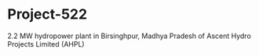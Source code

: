 # Project-522
2.2 MW hydropower plant in Birsinghpur, Madhya Pradesh of Ascent Hydro Projects Limited (AHPL)
